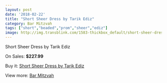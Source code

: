 ```yaml
---
layout: post
date: '2018-02-22'
title: "Short Sheer Dress by Tarik Ediz"
category: Bar Mitzvah
tags: ["short","beaded","prom","sheer","ediz"]
image: http://img.transblink.com/1583-thickbox_default/short-sheer-dress-by-tarik-ediz.jpg
---
```

Short Sheer Dress by Tarik Ediz

On Sales: **$227.99**
<a href="https://www.transblink.com/en/bar-mitzvah/495-short-sheer-dress-by-tarik-ediz.html"><amp-img layout="responsive" width="600" height="600" src="//img.transblink.com/1583-thickbox_default/short-sheer-dress-by-tarik-ediz.jpg" alt="Short Sheer Dress by Tarik Ediz 0" /></a>
<a href="https://www.transblink.com/en/bar-mitzvah/495-short-sheer-dress-by-tarik-ediz.html"><amp-img layout="responsive" width="600" height="600" src="//img.transblink.com/1584-thickbox_default/short-sheer-dress-by-tarik-ediz.jpg" alt="Short Sheer Dress by Tarik Ediz 1" /></a>

Buy it: [Short Sheer Dress by Tarik Ediz](https://www.transblink.com/en/bar-mitzvah/495-short-sheer-dress-by-tarik-ediz.html "Short Sheer Dress by Tarik Ediz")

View more: [Bar Mitzvah](https://www.transblink.com/en/2-bar-mitzvah "Bar Mitzvah")